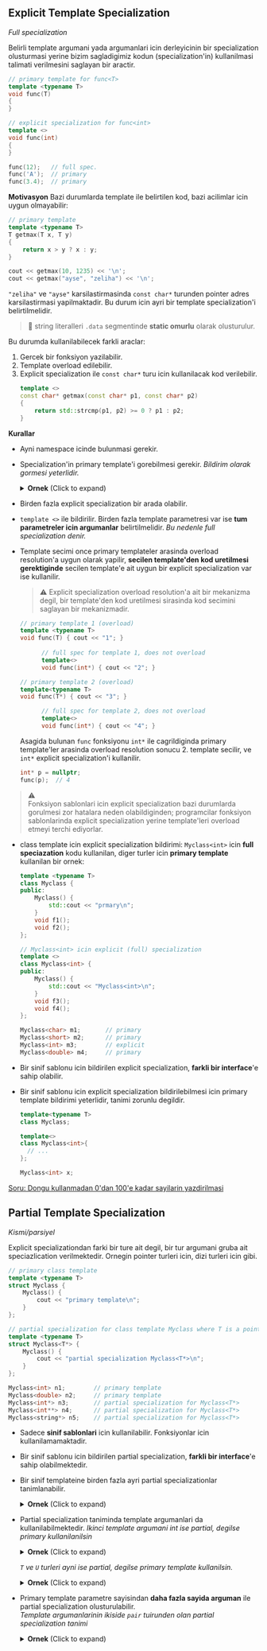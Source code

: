## Explicit Template Specialization
*Full specialization*  

Belirli template argumani yada argumanlari icin derleyicinin bir specialization olusturmasi yerine bizim sagladigimiz kodun (specialization'in) kullanilmasi talimati verilmesini saglayan bir aractir.

```C++
// primary template for func<T>
template <typename T>
void func(T)
{
}

// explicit specialization for func<int>
template <>
void func(int) 
{
}
```
```C++
func(12);   // full spec.
func('A');  // primary
func(3.4);  // primary
```

**Motivasyon**
Bazi durumlarda template ile belirtilen kod, bazi acilimlar icin uygun olmayabilir:
```C++
// primary template
template <typename T>
T getmax(T x, T y) 
{
    return x > y ? x : y;
}
```
```C++
cout << getmax(10, 1235) << '\n';
cout << getmax("ayse", "zeliha") << '\n';
```
`"zeliha"` ve `"ayse"` karsilastirmasinda `const char*` turunden pointer adres karsilastirmasi yapilmaktadir. Bu durum icin ayri bir template specialization'i belirtilmelidir.

> :triangular_flag_on_post: 
> string literalleri `.data` segmentinde **static omurlu** olarak olusturulur.
  
Bu durumda kullanilabilecek farkli araclar:
1. Gercek bir fonksiyon yazilabilir.
2. Template overload edilebilir.
3. Explicit specialization ile `const char*` turu icin kullanilacak kod verilebilir.
   ```C++
   template <>
   const char* getmax(const char* p1, const char* p2) 
   {
       return std::strcmp(p1, p2) >= 0 ? p1 : p2;
   }
   ```
   
<!--  -->

**Kurallar**
* Ayni namespace icinde bulunmasi gerekir.
* Specialization'in primary template'i gorebilmesi gerekir. *Bildirim olarak gormesi yeterlidir.*
  <details>
  <summary><b>Ornek</b> (Click to expand)</summary>
  
  ```C++
  template<typename T>
  void func(T);
  
  template<>    // bu noktada func'in bir template oldugunun gorulmesi gerekiyor
  void func(int) {
      cout << "full spec for func<int>\n";
  }
  ```
  </details>
  <!--  -->
  
* Birden fazla explicit specialization bir arada olabilir.
* `template <>` ile bildirilir. Birden fazla template parametresi var ise **tum parametreler icin argumanlar** belirtilmelidir. *Bu nedenle full specialization denir.*

* Template secimi once primary templateler arasinda overload resolution'a uygun olarak yapilir, **secilen template'den kod uretilmesi gerektiginde** secilen template'e ait uygun bir explicit specialization var ise kullanilir.
  > :warning: 
  > Explicit specialization overload resolution'a ait bir mekanizma degil, bir template'den kod uretilmesi sirasinda kod secimini saglayan bir mekanizmadir.
  
  ```C++
  // primary template 1 (overload)
  template <typename T>
  void func(T) { cout << "1"; }
        
        // full spec for template 1, does not overload 
        template<>
        void func(int*) { cout << "2"; }
  
  // primary template 2 (overload)
  template<typename T>
  void func(T*) { cout << "3"; }
  
        // full spec for template 2, does not overload 
        template<>
        void func(int*) { cout << "4"; }
  ```
  Asagida bulunan `func` fonksiyonu `int*` ile cagrildiginda primary template'ler arasinda overload resolution sonucu 2. template secilir, ve `int*` explicit specialization'i kullanilir. 
  ```C++
  int* p = nullptr;
  func(p);  // 4
  ```

> :warning:   
> Fonksiyon sablonlari icin explicit specialization bazi durumlarda gorulmesi zor hatalara neden olabildiginden; programcilar fonksiyon sablonlarinda explicit specialization yerine template'leri overload etmeyi terchi ediyorlar.

* class template icin explicit specialization bildirimi:
  `Myclass<int>` icin **full speciazation** kodu kullanilan, diger turler icin **primary template** kullanilan bir ornek:
  ```C++
  template <typename T>
  class Myclass {
  public:
      Myclass() { 
          std::cout << "prmary\n";
      }
      void f1();
      void f2();
  };
  
  // Myclass<int> icin explicit (full) specialization
  template <>
  class Myclass<int> {
  public:
      Myclass() { 
          std::cout << "Myclass<int>\n";
      }
      void f3();
      void f4();
  };
  ```
  ```C++
  Myclass<char> m1;       // primary
  Myclass<short> m2;      // primary
  Myclass<int> m3;        // explicit
  Myclass<double> m4;     // primary
  ```
  </details>
  <!--  -->

* Bir sinif sablonu icin bildirilen explicit specialization, **farkli bir interface**'e sahip olabilir.
* Bir sinif sablonu icin explicit specialization bildirilebilmesi icin primary template bildirimi yeterlidir, tanimi zorunlu degildir.
  ```C++
  template<typename T>
  class Myclass;
  
  template<>
  class Myclass<int>{
    // ...
  };
  ```
  ```C++
  Myclass<int> x;
  ```

[Soru: Dongu kullanmadan 0'dan 100'e kadar sayilarin yazdirilmasi](sorular/soru20.cpp)

## Partial Template Specialization
*Kismi/parsiyel*

Explicit specializationdan farki bir ture ait degil, bir tur argumani gruba ait speciazlication verilmektedir. Ornegin pointer turleri icin, dizi turleri icin gibi.

```C++
// primary class template
template <typename T>
struct Myclass {
    Myclass() {
        cout << "primary template\n";
    }
};

// partial specialization for class template Myclass where T is a pointer type
template <typename T>
struct Myclass<T*> {
    Myclass() {
        cout << "partial specialization Myclass<T*>\n";
    }
};
```
```C++
Myclass<int> n1;        // primary template
Myclass<double> n2;     // primary template
Myclass<int*> n3;       // partial specialization for Myclass<T*>
Myclass<int**> n4;      // partial specialization for Myclass<T*>
Myclass<string*> n5;    // partial specialization for Myclass<T*>
```

* Sadece **sinif sablonlari** icin kullanilabilir. Fonksiyonlar icin kullanilamamaktadir.
* Bir sinif sablonu icin bildirilen partial specialization, **farkli bir interface**'e sahip olabilmektedir.
* Bir sinif templateine birden fazla ayri partial specializationlar tanimlanabilir.
  <details>
  <summary><b>Ornek</b> (Click to expand)</summary>
  
  ```C++
  template <typename T>
  struct Nec {
      Nec() {
          std::cout << "primary\n";
      }
  }; 
  
  // (1) Pointer turleri icin Nec sinifi partial specialization'i:
  template <typename T>
  struct Nec<T*> {
      Nec() {
          std::cout << "partial Nec<T*>\n";
      }
  };
  
  // (2) Referans turleri icin Nec sinifi partial specialization'i:
  template <typename T>
  struct Nec<T&> {
      Nec() {
          std::cout << "partial Nec<T&>\n";
      }
  };
  
  // (3) Dizi turleri icin Nec sinifi partial specialization'i:
  template <typename T>
  struct Nec<T[]> {
      Nec() {
          std::cout << "partial Nec<T[]>\n";
      }
  };
  
  // (4) 5 elemanli dizi turleri icin Nec sinifi partial specialization'i:
  template <typename T>
  struct Nec<T[5]> {
      Nec() {
          std::cout << "partial Nec<T[5]>\n";
      }
  };
  ```
  ```C++
  Nec<int>                    // primary
  Nec<double>                 // primary
  Nec<int*>                   // (1) partial Nec<T*>
  Nec<int**>                  // (1) partial Nec<T*>
  Nec<std::string*>           // (1) partial Nec<T*>
  Nec<int&>                   // (2) partial Nec<T&>
  Nec<double&>                // (2) partial Nec<T&>
  Nec<int[]>                  // (3) partial Nec<T[]>
  Nec<double[5]>              // (4) partial Nec<T[5]>
  ```
  </details>
  <!--  -->

* Partial specialization taniminda template argumanlari da kullanilabilmektedir.
  *Ikinci template argumani int ise partial, degilse primary kullanilanilsin*
  <details>
  <summary><b>Ornek</b> (Click to expand)</summary>
  
  ```C++
  template <typename T, typename U>
  struct Nec {
      Nec() {
          std::cout << "primary\n";
      }
  };
  
  template <typename T>
  struct Nec<T, int> {
      Nec() {
          std::cout << "partial\n";
      }
  };
  ```
  ```C++
  Nec<double, long>       // primary
  Nec<int, long>          // primary
  Nec<float, char>        // primary
  Nec<float, int>         // partial
  Nec<int, int>           // partial
  ```
  </details>
  <!--  -->
  
  *`T` ve `U` turleri ayni ise partial, degilse primary template kullanilsin.*
  <details>
  <summary><b>Ornek</b> (Click to expand)</summary>
  
  ```C++
  template <typename T, typename U>
  struct Nec {
      Nec() {
          std::cout << "primary\n";
      }
  };
  
  template <typename T>
  struct Nec<T, T> {
      Nec() {
          std::cout << "partial\n";
      }
  };
  ```
  ```C++
  Nec<double, long>       // primary
  Nec<int, long>          // primary
  Nec<float, char>        // primary
  Nec<float, int>         // primary
  Nec<int, int>           // partial
  Nec<char, char>         // partial
  ```
  </details>
  <!--  -->

* Primary template parametre sayisindan **daha fazla sayida arguman** ile partial specialization olusturulabilir.  
  *Template argumanlarinin ikiside `pair` tuirunden olan partial specialization tanimi*
  <details>
  <summary><b>Ornek</b> (Click to expand)</summary>
  
  ```C++
  template <typename T, typename U>
  struct Nec {
      Nec() {
          std::cout << "primary template\n";
      }
  };
  
  template <typename T, typename U, typename V, typename M>
  struct Nec<pair<T,U>, pair<V,M>> {
      Nec() {
          std::cout << "partial specialization\n";
      }
  };
  ```
  ```C++
  Nec<int, double>                                  // primary
  Nec<pair<int, double>, pair<char, long>>          // partial
  ```

  </details>
  <!--  -->
  




